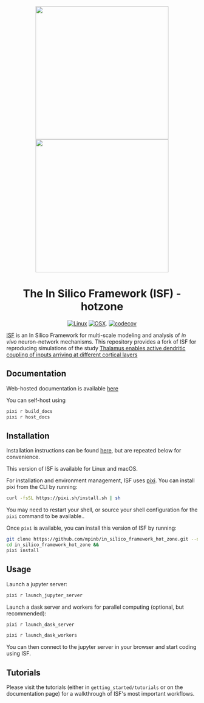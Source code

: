 <div align="center">

<img src=./docs/_static/_images/isf-logo-white.png#gh-dark-mode-only width='350'>
<img src=./docs/_static/_images/isf-logo-black.png#gh-light-mode-only width='350'>

# The In Silico Framework (ISF) - hotzone
[![Linux](https://github.com/mpinb/in_silico_framework/actions/workflows/test-isf-py38-pixi-linux.yml/badge.svg)](https://github.com/mpinb/in_silico_framework/actions/workflows/test-isf-py38-pixi-linux.yml)
[![OSX](https://github.com/mpinb/in_silico_framework/actions/workflows/test-isf-py38-pixi-macos.yml/badge.svg)](https://github.com/mpinb/in_silico_framework/actions/workflows/test-isf-py38-pixi-macos.yml).
[![codecov](https://codecov.io/gh/mpinb/in_silico_framework/graph/badge.svg?token=V4P4QMFM12)](https://codecov.io/gh/mpinb/in_silico_framework)

</div>

[ISF](https://www.github.com/mpinb/in_silico_framework) is an In Silico Framework for multi-scale modeling and analysis of *in vivo* neuron-network mechanisms.
This repository provides a fork of ISF for reproducing simulations of the study [Thalamus enables active dendritic coupling of inputs arriving at different cortical layers](https://www.biorxiv.org/content/10.1101/2021.10.21.465325v2)

## Documentation

Web-hosted documentation is available [here](https://wwwuser.gwdguser.de/~b.meulemeester/index.html)

You can self-host using

```bash
pixi r build_docs
pixi r host_docs
```

## Installation

Installation instructions can be found [here](https://wwwuser.gwdguser.de/~b.meulemeester/rst_assets/installation.html), but are repeated below for convenience.

This version of ISF is available for Linux and macOS.

For installation and environment management, ISF uses [pixi](pixi.sh). You can install pixi from the CLI by running:

```bash
curl -fsSL https://pixi.sh/install.sh | sh
```

You may need to restart your shell, or source your shell configuration for the `pixi` command to be available..

Once `pixi` is available, you can install this version of ISF by running:
```bash
git clone https://github.com/mpinb/in_silico_framework_hot_zone.git --depth 1 &&
cd in_silico_framework_hot_zone &&
pixi install
```

## Usage

Launch a jupyter server:
```bash
pixi r launch_jupyter_server
```

Launch a dask server and workers for parallel computing (optional, but recommended):
```bash
pixi r launch_dask_server
```
```bash
pixi r launch_dask_workers
```

You can then connect to the jupyter server in your browser and start coding using ISF.

## Tutorials

Please visit the tutorials (either in `getting_started/tutorials` or on the documentation page) for a walkthrough of ISF's most important workflows.
